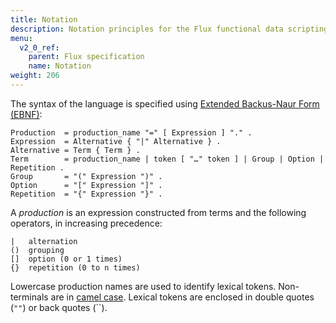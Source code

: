 ```yaml
---
title: Notation
description: Notation principles for the Flux functional data scripting language.
menu:
  v2_0_ref:
    parent: Flux specification
    name: Notation
weight: 206
---
```


The syntax of the language is specified using [Extended Backus-Naur Form (EBNF)](https://en.wikipedia.org/wiki/Extended_Backus%E2%80%93Naur_form):

```
Production  = production_name "=" [ Expression ] "." .
Expression  = Alternative { "|" Alternative } .
Alternative = Term { Term } .
Term        = production_name | token [ "…" token ] | Group | Option | Repetition .
Group       = "(" Expression ")" .
Option      = "[" Expression "]" .
Repetition  = "{" Expression "}" .
```

A _production_ is an expression constructed from terms and the following operators, in increasing precedence:

```
|   alternation
()  grouping
[]  option (0 or 1 times)
{}  repetition (0 to n times)
```

Lowercase production names are used to identify lexical tokens.
Non-terminals are in [camel case](https://en.wikipedia.org/wiki/Camel_case).
Lexical tokens are enclosed in double quotes (`""`) or back quotes (``).
